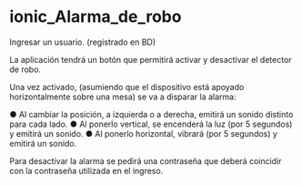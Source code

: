 # ionic_Alarma_de_robo

Ingresar un usuario. (registrado en BD)

La aplicación tendrá un botón que permitirá activar y desactivar el detector de robo.

Una vez activado, (asumiendo que el dispositivo está apoyado horizontalmente sobre una mesa) se va a
disparar la alarma:

● Al cambiar la posición, a izquierda o a derecha, emitirá un sonido distinto para cada lado.
● Al ponerlo vertical, se encenderá la luz (por 5 segundos) y emitirá un sonido.
● Al ponerlo horizontal, vibrará (por 5 segundos) y emitirá un sonido.

Para desactivar la alarma se pedirá una contraseña que deberá coincidir con la contraseña utilizada en el
ingreso.
